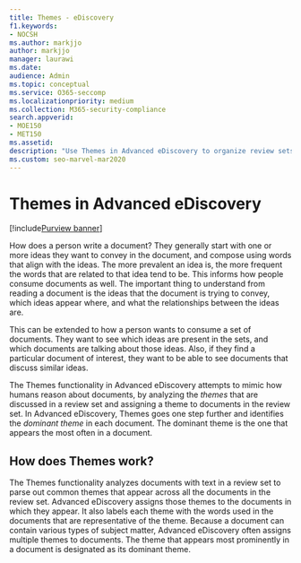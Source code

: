 ```yaml
---
title: Themes - eDiscovery
f1.keywords:
- NOCSH
ms.author: markjjo
author: markjjo
manager: laurawi
ms.date: 
audience: Admin
ms.topic: conceptual
ms.service: O365-seccomp
ms.localizationpriority: medium
ms.collection: M365-security-compliance 
search.appverid: 
- MOE150
- MET150
ms.assetid: 
description: "Use Themes in Advanced eDiscovery to organize review sets by finding the dominant theme in each document."
ms.custom: seo-marvel-mar2020
---
```


# Themes in Advanced eDiscovery

[!include[Purview banner](../includes/purview-rebrand-banner.md)]

How does a person write a document? They generally start with one or more ideas they want to convey in the document, and compose using words that align with the ideas. The more prevalent an idea is, the more frequent the words that are related to that idea tend to be. This informs how people consume documents as well. The important thing to understand from reading a document is the ideas that the document is trying to convey, which ideas appear where, and what the relationships between the ideas are.

This can be extended to how a person wants to consume a set of documents. They want to see which ideas are present in the sets, and which documents are talking about those ideas. Also, if they find a particular document of interest, they want to be able to see documents that discuss similar ideas.

The Themes functionality in Advanced eDiscovery attempts to mimic how humans reason about documents, by analyzing the *themes* that are discussed in a review set and assigning a theme to documents in the review set. In Advanced eDiscovery, Themes goes one step further and identifies the *dominant theme* in each document. The dominant theme is the one that appears the most often in a document.

## How does Themes work?

The Themes functionality analyzes documents with text in a review set to parse out common themes that appear across all the documents in the review set. Advanced eDiscovery assigns those themes to the documents in which they appear. It also labels each theme with the words used in the documents that are representative of the theme. Because a document can contain various types of subject matter, Advanced eDiscovery often assigns multiple themes to documents. The theme that appears most prominently in a document is designated as its dominant theme.
